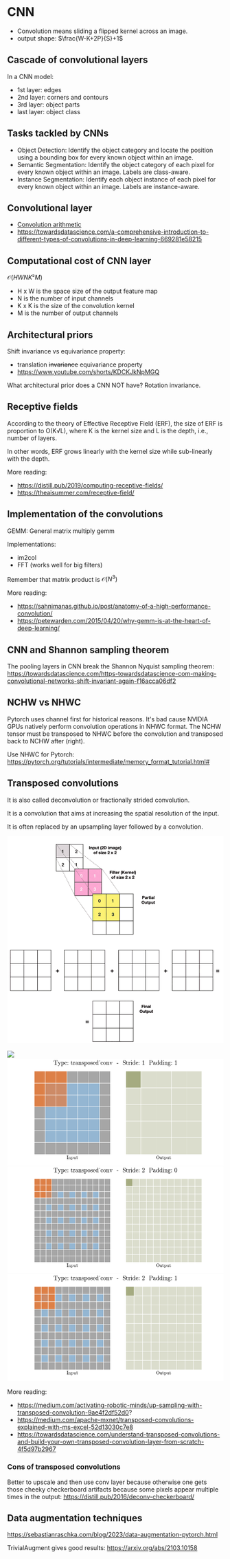 # CNN

- Convolution means sliding a flipped kernel across an image.
- output shape: $\frac{W-K+2P}{S}+1$

## Cascade of convolutional layers

In a CNN model:

- 1st layer: edges
- 2nd layer: corners and contours
- 3rd layer: object parts
- last layer: object class

## Tasks tackled by CNNs

- Object Detection: Identify the object category and locate the position using a bounding box for every known object within an image.
- Semantic Segmentation: Identify the object category of each pixel for every known object within an image. Labels are class-aware.
- Instance Segmentation: Identify each object instance of each pixel for every known object within an image. Labels are instance-aware.

## Convolutional layer

- [Convolution arithmetic](https://github.com/vdumoulin/conv_arithmetic)
- <https://towardsdatascience.com/a-comprehensive-introduction-to-different-types-of-convolutions-in-deep-learning-669281e58215>

## Computational cost of CNN layer

$\mathcal{O}(HWNK²M)$

- H x W is the space size of the output feature map
- N is the number of input channels
- K x K is the size of the convolution kernel
- M is the number of output channels

## Architectural priors

Shift invariance vs equivariance property:

- translation ~~invariance~~ equivariance property
- <https://www.youtube.com/shorts/KDCKJkNpMGQ>

What architectural prior does a CNN NOT have? Rotation invariance.

## Receptive fields

According to the theory of Effective Receptive Field (ERF), the size of ERF is proportion to O(K√L), where K is the kernel size and L is the depth, i.e., number of layers.

In other words, ERF grows linearly with the kernel size while sub-linearly with the depth.

More reading:

- <https://distill.pub/2019/computing-receptive-fields/>
- <https://theaisummer.com/receptive-field/>

## Implementation of the convolutions

GEMM: General matrix multiply gemm

Implementations:

- im2col
- FFT (works well for big filters)

Remember that matrix product is $\mathcal{O}(N^3)$

More reading:

- <https://sahnimanas.github.io/post/anatomy-of-a-high-performance-convolution/>
- <https://petewarden.com/2015/04/20/why-gemm-is-at-the-heart-of-deep-learning/>

## CNN and Shannon sampling theorem

The pooling layers in CNN break the Shannon Nyquist sampling theorem: <https://towardsdatascience.com/https-towardsdatascience-com-making-convolutional-networks-shift-invariant-again-f16acca06df2>

## NCHW vs NHWC

Pytorch uses channel first for historical reasons. It's bad cause  NVIDIA GPUs natively perform convolution operations in NHWC format. The NCHW tensor must be transposed to NHWC before the convolution and transposed back to NCHW after (right).

Use NHWC for Pytorch: <https://pytorch.org/tutorials/intermediate/memory_format_tutorial.html#>

## Transposed convolutions

It is also called deconvolution or fractionally strided convolution.

It is a convolution that aims at increasing the spatial resolution of the input.

It is often replaced by an upsampling layer followed by a convolution.

![](./transposed_conv.gif)

![](./transposed_conv_S1P0.gif)
![](./transposed_conv_S1P1.gif)
![](./transposed_conv_S2P0.gif)
![](./transposed_conv_S2P1.gif)

More reading:

- <https://medium.com/activating-robotic-minds/up-sampling-with-transposed-convolution-9ae4f2df52d0>?
- <https://medium.com/apache-mxnet/transposed-convolutions-explained-with-ms-excel-52d13030c7e8>
- <https://towardsdatascience.com/understand-transposed-convolutions-and-build-your-own-transposed-convolution-layer-from-scratch-4f5d97b2967>

### Cons of transposed convolutions

Better to upscale and then use conv layer because otherwise one gets those cheeky checkerboard artifacts because some pixels appear multiple times in the output: <https://distill.pub/2016/deconv-checkerboard/>

## Data augmentation techniques

<https://sebastianraschka.com/blog/2023/data-augmentation-pytorch.html>

TrivialAugment gives good results: <https://arxiv.org/abs/2103.10158>

